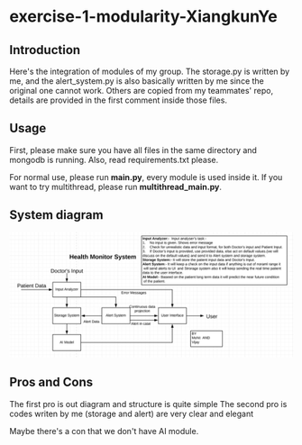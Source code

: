 # exercise-1-modularity-XiangkunYe

## Introduction
Here's the integration of modules of my group. The storage.py is
written by me, and the alert_system.py is also basically written
by me since the original one cannot work. Others are copied from my
teammates' repo, details are provided in the first comment inside
those files.

## Usage
First, please make sure you have all files in the same directory and mongodb is running.
Also, read requirements.txt please.

For normal use, please run **main.py**, every module is used
inside it. If you want to try multithread, please run **multithread_main.py**.

## System diagram
![System diagram](https://github.com/ec500-software-engineering/exercise-1-modularity-XiangkunYe/blob/master/Health%20Monitor%20System%20design%20.png?raw=true)

## Pros and Cons
The first pro is out diagram and structure is quite simple
The second pro is codes writen by me (storage and alert) are very clear and elegant

Maybe there's a con that we don't have AI module.
